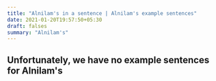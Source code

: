 ```yaml
---
title: "Alnilam's in a sentence | Alnilam's example sentences"
date: 2021-01-20T19:57:50+05:30
draft: falses
summary: "Alnilam's"
---
```

## Unfortunately, we have no example sentences for Alnilam's                 
